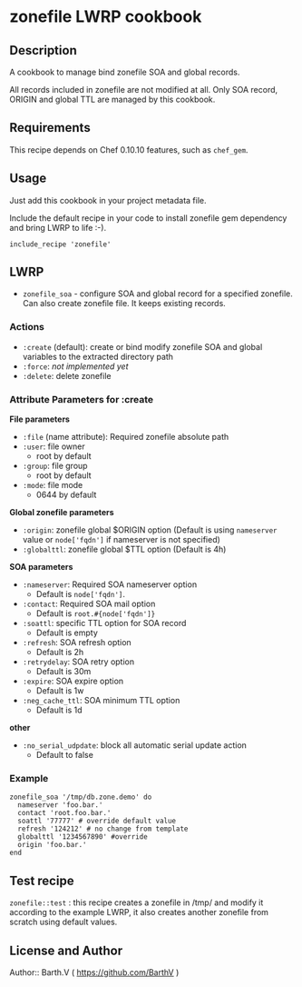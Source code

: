 # zonefile LWRP cookbook

## Description

A cookbook to manage bind zonefile SOA and global records.

All records included in zonefile are not modified at all. Only SOA record, ORIGIN and global TTL are managed by this cookbook.

## Requirements

This recipe depends on Chef 0.10.10 features, such as `chef_gem`.

## Usage

Just add this cookbook in your project metadata file.

Include the default recipe in your code to install zonefile gem dependency and bring LWRP to life :-).

`include_recipe 'zonefile'`

## LWRP

* `zonefile_soa` - configure SOA and global record for a specified zonefile. Can also create zonefile file. It keeps existing records.

### Actions

- `:create` (default): create or bind modify zonefile SOA and global variables
  to the extracted directory path
- `:force`: _not implemented yet_
- `:delete`: delete zonefile

### Attribute Parameters for :create

__File parameters__

- `:file` (name attribute): Required zonefile absolute path
- `:user`: file owner
  - root by default
- `:group`: file group
  - root by default
- `:mode`: file mode
  - 0644 by default

__Global zonefile parameters__

- `:origin`: zonefile global $ORIGIN option (Default is using `nameserver` value or `node['fqdn']` if nameserver is not specified)
- `:globalttl`: zonefile global $TTL option (Default is 4h)

__SOA parameters__

- `:nameserver`: Required SOA nameserver option
  - Default is `node['fqdn']`.
- `:contact`: Required SOA mail option
  - Default is `root.#{node['fqdn']}`
- `:soattl`: specific TTL option for SOA record
  - Default is empty
- `:refresh`: SOA refresh option
  - Default is 2h
- `:retrydelay`: SOA retry option
  - Default is 30m
- `:expire`: SOA expire option
  - Default is 1w
- `:neg_cache_ttl`: SOA minimum TTL option
  - Default is 1d

__other__

- `:no_serial_udpdate`: block all automatic serial update action
  - Default to false

### Example

    zonefile_soa '/tmp/db.zone.demo' do
      nameserver 'foo.bar.'
      contact 'root.foo.bar.'
      soattl '77777' # override default value
      refresh '124212' # no change from template
      globalttl '1234567890' #override
      origin 'foo.bar.'
    end

## Test recipe

`zonefile::test` : this recipe creates a zonefile in /tmp/ and modify it according to the example LWRP, it also creates another zonefile from scratch using default values.

## License and Author

Author:: Barth.V ( https://github.com/BarthV )

